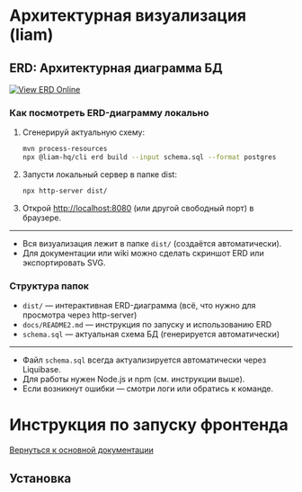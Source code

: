 # Архитектурная визуализация (liam)

## ERD: Архитектурная диаграмма БД

[![View ERD Online](https://img.shields.io/badge/ERD--View%20Online-brightgreen?logo=data:image/svg+xml;base64,PHN2ZyB3aWR0aD0iMTYiIGhlaWdodD0iMTYiIHZpZXdCb3g9IjAgMCAxNiAxNiIgZmlsbD0ibm9uZSIgeG1sbnM9Imh0dHA6Ly93d3cudzMub3JnLzIwMDAvc3ZnIj48cmVjdCB3aWR0aD0iMTYiIGhlaWdodD0iMTYiIHJ4PSIzIiBmaWxsPSIjM2E4YmZmIi8+PHBhdGggZD0iTTUgN0gxMVY5SDVaIiBmaWxsPSJ3aGl0ZSIvPjxjaXJjbGUgY3g9IjgiIGN5PSI0IiByPSIxIiBmaWxsPSJ3aGl0ZSIvPjxjaXJjbGUgY3g9IjgiIGN5PSIxMiIgcj0iMSIgZmlsbD0id2hpdGUiLz48L3N2Zz4=)](https://liambx.com/erd/p/github.com/linskay/space-sql/blob/master/schema.sql)

### Как посмотреть ERD-диаграмму локально

1. Сгенерируй актуальную схему:
   ```sh
   mvn process-resources
   npx @liam-hq/cli erd build --input schema.sql --format postgres
   ```
2. Запусти локальный сервер в папке dist:
   ```sh
   npx http-server dist/
   ```
3. Открой [http://localhost:8080](http://localhost:8080) (или другой свободный порт) в браузере.

---

- Вся визуализация лежит в папке `dist/` (создаётся автоматически).
- Для документации или wiki можно сделать скриншот ERD или экспортировать SVG.

### Структура папок

- `dist/` — интерактивная ERD-диаграмма (всё, что нужно для просмотра через http-server)
- `docs/README2.md` — инструкция по запуску и использованию ERD
- `schema.sql` — актуальная схема БД (генерируется автоматически)

---
- Файл `schema.sql` всегда актуализируется автоматически через Liquibase.
- Для работы нужен Node.js и npm (см. инструкции выше).
- Если возникнут ошибки — смотри логи или обратись к команде.

# Инструкция по запуску фронтенда

[Вернуться к основной документации](./README.md)

## Установка
